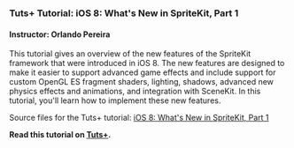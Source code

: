 ### Tuts+ Tutorial: iOS 8: What's New in SpriteKit, Part 1

#### Instructor: Orlando Pereira

This tutorial gives an overview of the new features of the SpriteKit framework that were introduced in iOS 8. The new features are designed to make it easier to support advanced game effects and include support for custom OpenGL ES fragment shaders, lighting, shadows, advanced new physics effects and animations, and integration with SceneKit. In this tutorial, you'll learn how to implement these new features.

Source files for the Tuts+ tutorial: [iOS 8: What's New in SpriteKit, Part 1](http://code.tutsplus.com/tutorials/ios-8-whats-new-in-spritekit-part-1--cms-22387)

**Read this tutorial on [Tuts+](https://code.tutsplus.com).**
